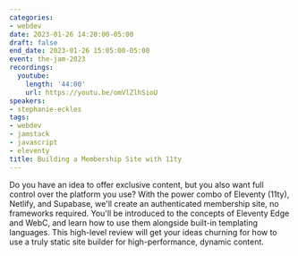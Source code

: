```yaml
---
categories:
- webdev
date: 2023-01-26 14:20:00-05:00
draft: false
end_date: 2023-01-26 15:05:00-05:00
event: the-jam-2023
recordings:
  youtube:
    length: '44:00'
    url: https://youtu.be/omVlZlhSioU
speakers:
- stephanie-eckles
tags:
- webdev
- jamstack
- javascript
- eleventy
title: Building a Membership Site with 11ty
---
```



Do you have an idea to offer exclusive content, but you also want full control over the platform you use? With the power combo of Eleventy (11ty), Netlify, and Supabase, we'll create an authenticated membership site, no frameworks required. You'll be introduced to the concepts of Eleventy Edge and WebC, and learn how to use them alongside built-in templating languages. This high-level review will get your ideas churning for how to use a truly static site builder for high-performance, dynamic content.